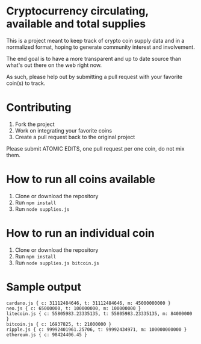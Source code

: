 # Cryptocurrency circulating, available and total supplies

This is a project meant to keep track of crypto coin supply data and in a normalized format, hoping to generate community interest and involvement.

The end goal is to have a more transparent and up to date source than what's out there on the web right now.

As such, please help out by submitting a pull request with your favorite coin(s) to track.

# Contributing

1. Fork the project
2. Work on integrating your favorite coins
3. Create a pull request back to the original project

Please submit ATOMIC EDITS, one pull request per one coin, do not mix them.

# How to run all coins available

1. Clone or download the repository
2. Run `npm install`
3. Run `node supplies.js`

# How to run an individual coin

1. Clone or download the repository
2. Run `npm install`
3. Run `node supplies.js bitcoin.js`

# Sample output

```
cardano.js { c: 31112484646, t: 31112484646, m: 45000000000 }
neo.js { c: 65000000, t: 100000000, m: 100000000 }
litecoin.js { c: 55805983.23335135, t: 55805983.23335135, m: 84000000 }
bitcoin.js { c: 16937825, t: 21000000 }
ripple.js { c: 99992401961.25706, t: 99992434971, m: 100000000000 }
ethereum.js { c: 98424406.45 }
```
